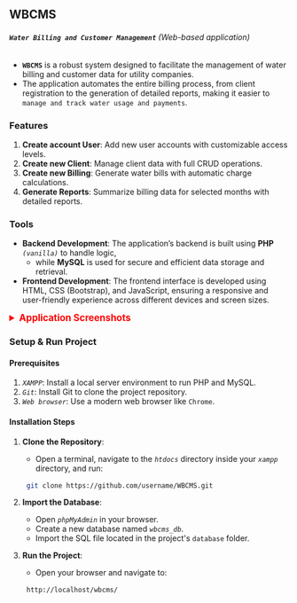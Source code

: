 ## WBCMS

###### **`Water Billing and Customer Management`** (Web-based application)

- **`WBCMS`** is a robust system designed to facilitate the management of water billing and customer data for utility companies. 
- The application automates the entire billing process, from client registration to the generation of detailed reports, making it easier to `manage and track water usage and payments`.

### Features
1. **Create account User**: Add new user accounts with customizable access levels.
2. **Create new Client**: Manage client data with full CRUD operations.
3. **Create new Billing**: Generate water bills with automatic charge calculations.
4. **Generate Reports**: Summarize billing data for selected months with detailed reports.


### Tools
- **Backend Development**: The application’s backend is built using **PHP** *`(vanilla)`* to handle logic, 
    - while **MySQL** is used for secure and efficient data storage and retrieval.
- **Frontend Development**: The frontend interface is developed using HTML, CSS (Bootstrap), and JavaScript, ensuring a responsive and user-friendly experience across different devices and screen sizes.


<details>
  <summary style="font-weight: bold; font-size: 1.2em; color: red;">Application Screenshots</summary>

  <h3 style="margin-top: 20px; font-size: 1.5em; color: #333;">Desktop View</h3>

  <!-- First Row -->
  <div style="display: flex; justify-content: space-between; margin-bottom: 20px;">
    <div style="flex: 1; margin-right: 10px;">
      <img src="img/login.png" alt="Login form" style="width: 100%; max-width: 250px; border: 1px solid #ddd; border-radius: 4px;">
      <p style="text-align: center; margin-top: 10px; font-size: 0.9em; color: #666;">Login Page</p>
    </div>
    <div style="flex: 1;">
      <img src="img/dashboard.png" alt="Dashboard" style="width: 100%; max-width: 250px; border: 1px solid #ddd; border-radius: 4px;">
      <p style="text-align: center; margin-top: 10px; font-size: 0.9em; color: #666;">Main Dashboard</p>
    </div>
  </div>

  <!-- Second Row -->
  <div style="display: flex; justify-content: space-between; margin-bottom: 20px;">
    <div style="flex: 1; margin-right: 10px;">
      <img src="img/clients.png" alt="Register" style="width: 100%; max-width: 250px; border: 1px solid #ddd; border-radius: 4px;">
      <p style="text-align: center; margin-top: 10px; font-size: 0.9em; color: #666;">Listing of Clients</p>
    </div>
    <div style="flex: 1;">
      <img src="img/billing.png" alt="Listing of Billings" style="width: 100%; max-width: 250px; border: 1px solid #ddd; border-radius: 4px;">
      <p style="text-align: center; margin-top: 10px; font-size: 0.9em; color: #666;">Listing of Billings</p>
    </div>
  </div>

</details>

### Setup & Run Project

#### Prerequisites
1. *`XAMPP`*: Install a local server environment to run PHP and MySQL.
2. *`Git`*: Install Git to clone the project repository.
3. *`Web browser`*: Use a modern web browser like ``Chrome``.

#### Installation Steps

1. **Clone the Repository**:
   - Open a terminal, navigate to the *`htdocs`* directory inside your *`xampp`* directory, and run:
    ```bash
     git clone https://github.com/username/WBCMS.git
    ```

2. **Import the Database**:
   - Open *`phpMyAdmin`* in your browser.
   - Create a new database named *`wbcms_db`*.
   - Import the SQL file located in the project's `database` folder.

3. **Run the Project**:
   - Open your browser and navigate to:
    ```bash
     http://localhost/wbcms/
    ```





